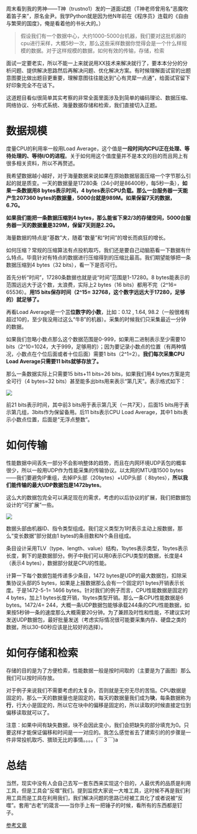 周末看到我的男神——T神（trustno1）发的一道面试题（T神老师曾用名“恶魔吹着笛子来”，原名金尹。我学Python就是因为他N年前在《程序员》连载的《自由与繁荣的国度》，俺是看着他的书长大的。）

> 假设我们有一个数据中心，大约1000-5000台机器，我们要对这批机器的cpu进行采样，大概5秒一次，那么这些采样数据你觉得会是一个什么样规模的数据。对于这样规模的数据，如何有效的传输，存储，检索

面试一定要老实，所以不能一上来就说用XX技术来解决就行了，要本本分分的分析问题、提供解决思路然后再解决问题、优化解决方案。有时候理解面试官的出题意图要比做出题目更重要，理解意图往往能达到“心有灵犀一点通”，给面试官留下好印象完全不在话下。

这道题目看似很简单其实考察的非常全面里面涉及到简单的编码理论、数据压缩、网络协议、分布式系统、海量数据存储和检索，我们直接切入正题。

# 数据规模

度量CPU的利用率一般用Load Average，这个值是**一段时间内CPU正在处理、等待处理的、等待I/O的进程**。关于如何用这个值度量并不是本文的目的而且网上有很多相关资料，所以不再赘述。

我希望数据越小越好，对于海量数据来说如果在原始数据层面压缩一个字节那么引起的就是质变。一天的数据量是17280条（24小时是86400秒，每5秒一条），**如果一条数据用8 bytes表示时间，4 bytes表示CPU负载。那么一台服务器一天能产生207360 bytes的数据量，5000台就是989M。如果保留7天的数据，6.7G。**

**如果我们能把一条数据压缩到4 bytes，那么能省下来2/3的存储空间，5000台服务器一天的数据量是329M，保留7天则是2.2G。**

海量数据的特点是“基数”大，随着“数量”和“时间”的增长而疯狂的增长。

如何压缩？常规的压缩算法有点投机取巧，我们还是要自己动脑筋看一下数据有什么特点。毕竟针对有特点的数据进行压缩得到的压缩比最高。我们期望能够把一条数据压缩到4 bytes（32 bits），看一下是否可行。

首先分析“时间”，17280条数据也就是说“时间”范围是1-17280。8 bytes能表示的范围远远大于这个数，太浪费，实际上2 bytes（16 bits）都用不完（2^16= 65536）。**用15 bits保存时间（2^15= 32768，这个数字远远大于17280，足够的）就足够了。**

再看Load Average是一个**三位数字的小数**，比如：0.12 , 1.64, 98.2（一般很难有超过10的，至少我没用过这么“牛B”的机器）。采集的时候我们只采集最近一分钟的数据。

如果我们忽略小数点那么这个数据范围是0-999，如果用二进制表示至少需要10 bits（2^10=1024，大于999，足够用的）；因为要记录小数点的位置（有两种情况，小数点在个位后面或者十位后面）需要1 bits（2^1=2）。**我们每次采集CPU Load Average只需要11 bits就够存放了。**

那么一条数据实际上只需要15 bits+11 bits=26 bits，如果我们用4 bytes方案是完全可行（4 bytes=32 bits）甚至能多出bits用来表示“第几天”。表示格式如下：

![](https://mmbiz.qpic.cn/mmbiz_png/nfxUjuI2HXiaLp9sYqqjTWcjgMRZenP4zvbgWwqsEfUDM3yDlEeicTic1onUKhJqwa8bh7O8Gq127lTLCUxnNeniaA/640?wx_fmt=png&tp=webp&wxfrom=5&wx_lazy=1)

前21 bits表示时间，其中前3 bits用于表示第几天（一共7天），后面15 bits用于表示第几组，3bits作为保留备用。后11 bits表示CPU Load Average，其中1 bits表示小数点位置，后面是“无浮点整数”。

# 如何传输

性能数据中间丢失一部分不会影响整体的趋势，而且在内网环境UDP丢包的概率很少，所以一般用UDP作为性能采集的传输协议。以太网的MTU值1500 bytes——我们要避免IP重组，去掉IP头部（20bytes）+UDP头部（ 8bytes），**所以我们能传输的最大UDP数据包是1472bytes**。

这么大的数据包完全可以满足现在的需求，考虑的以后协议的扩展，我们把数据包设计的“可扩展”一些。

![](https://mmbiz.qpic.cn/mmbiz_png/nfxUjuI2HXiaLp9sYqqjTWcjgMRZenP4z8w2E3yeIH8Vhh1ibyEFlROPXCyBEnYDSNK7q5rFk1ic3NzAYG3X2zAJg/640?wx_fmt=png&tp=webp&wxfrom=5&wx_lazy=1)



数据头部由机器ID、指令类型组成。我们定义类型为1时表示主动上报数据，那么“变长数据”部分就由1 bytes的条目数和N个条目组成。

条目设计采用TLV（type、length、value）结构，1bytes表示类型，1bytes表示长度，剩下的是数据部分。例子中我们可以用0表示CPU类型的数据，长度是4（表示4 bytes），数据部分就是CPU的性能。

计算一下每个数据包能传递多少条目，1472 bytes是UDP的最大数据包，扣除采集协议头部的5 bytes，如果是上报数据那么会有一个固定的1 bytes开销表示长度。于是1472-5-1= 1466 bytes。针对我们的例子而言，CPU性能数据是固定的4 bytes，加上1 bytes长度开销，1bytes类型开销。那么一条CPU性能数据是6 bytes。1472/4= 244，大概一条UDP数据包能够承载244条的CPU性能数据，如果按5秒钟一条的速度那么大概需要20分钟。为了兼顾及时性和性能，不建议实时发送UDP数据包，最好批量发送（考虑实际情况很可能要采集内存、硬盘之类的数据，所以30-60秒应该是比较好的选择）。

# 如何存储和检索

存储的目的是为了方便检索，性能数据一般是按时间取的（主要是为了画图）那么我们可以按时间存放。

对于例子来说我们不需要考虑的太复杂，否则就是无穷无尽的苦恼。CPU数据是固定的，那么一天的数据量也是固定的，每天的数据量我们成为**块**，每条数据称为**行**，行大小是固定的，所以它在块中的偏移是固定的，所以读取的时候直接定位到偏移读取就可以了。

注意：如果中间有缺失数据，块不会因此变小，我们会把缺失的部分填充为0。只要这样才能保证偏移和时间是一一对应的。我怎么感觉省去了建索引的的步骤是一件非常投机取巧、猥琐无比的事情。。。。\(￣３￣\)a

# 总结

当然，现实中没有人会自己去写一套东西来实现这个目的，人最优秀的品质是利用工具，但是工具会“反噬”我们。提到监控大家说一大堆工具，这时候不再是我们利用工具而是工具在利用我们，我们解决问题的思路已经被工具化了或者说被“反噬”。套用“古老”的箴言——当你手上有一把锤子的时候，看所有的东西都是钉子。

[参考文章](https://mp.weixin.qq.com/s/yYwBcTd-Z4i-QkyA7v5dGg)

